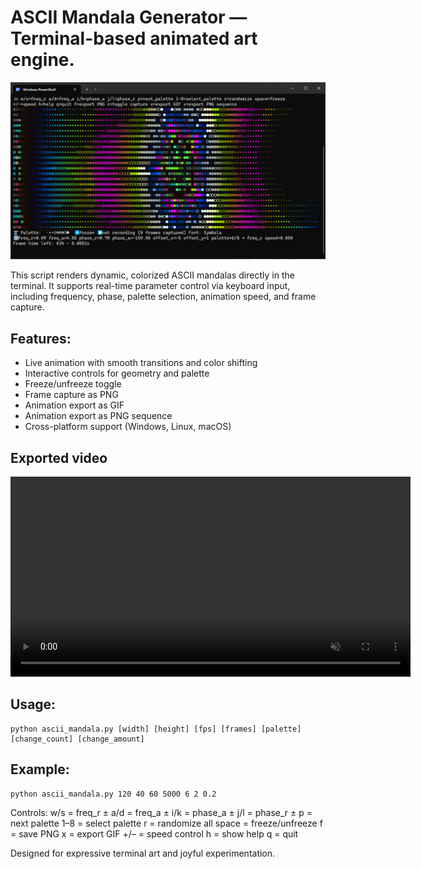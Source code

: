 # ASCII Mandala Generator — Terminal-based animated art engine.
![ASCII Mandala screenshot](https://github.com/jamps3/Scripts/blob/master/ASCII-mandala/screenshot.png)

This script renders dynamic, colorized ASCII mandalas directly in the terminal.
It supports real-time parameter control via keyboard input, including frequency,
phase, palette selection, animation speed, and frame capture.

## Features:
- Live animation with smooth transitions and color shifting
- Interactive controls for geometry and palette
- Freeze/unfreeze toggle
- Frame capture as PNG
- Animation export as GIF
- Animation export as PNG sequence
- Cross-platform support (Windows, Linux, macOS)

## Exported video
<video src="animation.mp4" autoplay loop muted playsinline controls width="640">
  Your browser does not support the video tag.
</video>

## Usage:
    python ascii_mandala.py [width] [height] [fps] [frames] [palette] [change_count] [change_amount]

## Example:
    python ascii_mandala.py 120 40 60 5000 6 2 0.2

Controls:
    w/s = freq_r ±       a/d = freq_a ±
    i/k = phase_a ±      j/l = phase_r ±
    p   = next palette   1–8 = select palette
    r   = randomize all  space = freeze/unfreeze
    f   = save PNG       x = export GIF
    +/– = speed control  h = show help
    q   = quit

Designed for expressive terminal art and joyful experimentation.

